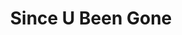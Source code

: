 ---
ee_id: '152'
site: '1'
type: '2'
long_id: 2010-085 Since U Been Gone
url: 2010-085-since-u-been-gone
title: Since U Been Gone
year: '2010'
medium: Case Logic CD binder filled with CDs
commission:
dims: 2 x 12 x 7 inches
pitch: "​CD binder filled with CD’s relating to Kelly Clarkson’s hit single “Since
  U Been Gone”. "
ps:
live_url:
related:
youtube:
imgs: since-u-been-gone-2010-085-full-database-ropac.jpg
subheading:
display_year: '2010'
download:
add_credit:
add_credits:
related_code:
layout: things-i-made
---